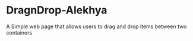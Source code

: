# DragnDrop-Alekhya
 A Simple web page that allows users to drag and drop items between two containers
